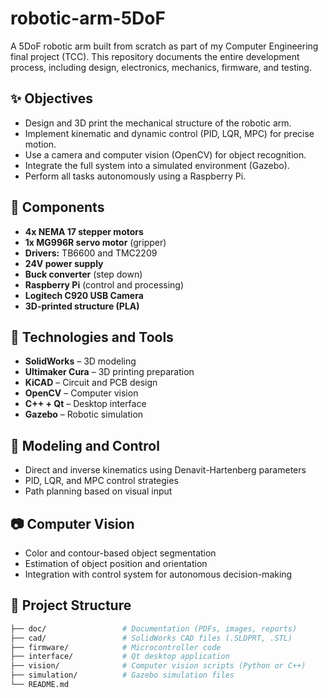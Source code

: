 # robotic-arm-5DoF
A 5DoF robotic arm built from scratch as part of my Computer Engineering final project (TCC). This repository documents the entire development process, including design, electronics, mechanics, firmware, and testing.

## ✨ Objectives

- Design and 3D print the mechanical structure of the robotic arm.
- Implement kinematic and dynamic control (PID, LQR, MPC) for precise motion.
- Use a camera and computer vision (OpenCV) for object recognition.
- Integrate the full system into a simulated environment (Gazebo).
- Perform all tasks autonomously using a Raspberry Pi.

## 🔧 Components

- **4x NEMA 17 stepper motors**
- **1x MG996R servo motor** (gripper)
- **Drivers:** TB6600 and TMC2209
- **24V power supply**
- **Buck converter** (step down)
- **Raspberry Pi** (control and processing)
- **Logitech C920 USB Camera**
- **3D-printed structure (PLA)**

## 🧠 Technologies and Tools

- **SolidWorks** – 3D modeling
- **Ultimaker Cura** – 3D printing preparation
- **KiCAD** – Circuit and PCB design
- **OpenCV** – Computer vision
- **C++ + Qt** – Desktop interface
- **Gazebo** – Robotic simulation

## 📐 Modeling and Control

- Direct and inverse kinematics using Denavit-Hartenberg parameters
- PID, LQR, and MPC control strategies
- Path planning based on visual input

## 📷 Computer Vision

- Color and contour-based object segmentation
- Estimation of object position and orientation
- Integration with control system for autonomous decision-making

## 📁 Project Structure

```bash
├── doc/                 # Documentation (PDFs, images, reports)
├── cad/                 # SolidWorks CAD files (.SLDPRT, .STL)
├── firmware/            # Microcontroller code
├── interface/           # Qt desktop application
├── vision/              # Computer vision scripts (Python or C++)
├── simulation/          # Gazebo simulation files
└── README.md
